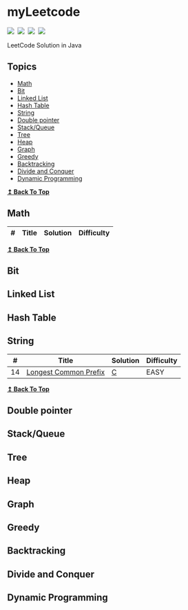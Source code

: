 # myLeetcode

![](https://img.shields.io/badge/SOLVED-1-green)&nbsp;
![](https://img.shields.io/badge/EASY-1-orange)&nbsp;
![](https://img.shields.io/badge/MEDIUM-0-red)&nbsp;
![](https://img.shields.io/badge/LANGUAGE-C-blue)

LeetCode Solution in Java

## Topics
- [Math](#math)
- [Bit](#bit)
- [Linked List](#linked-list)
- [Hash Table](#hash-table)
- [String](#string)
- [Double pointer](#Double-pointer)
- [Stack/Queue](#stackqueue)
- [Tree](#tree)
- [Heap](#heap)
- [Graph](#graph)
- [Greedy](#greedy)
- [Backtracking](#backtracking)
- [Divide and Conquer](#divide-and-conquer)
- [Dynamic Programming](#dynamic-programming)

<div>
  <b><a href="#topics">↥ Back To Top</a></b>
</div>

## Math
| # | Title | Solution | Difficulty |
|:-:|-|-|-|

<div>
  <b><a href="#topics">↥ Back To Top</a></b>
</div>

## Bit


## Linked List


## Hash Table


## String
| # | Title | Solution | Difficulty |
|:-:|-|-|-|
|14|[Longest Common Prefix](https://leetcode.com/problems/longest-common-prefix/)|[C](string/longest-common-prefix/longest-common-prefix.c)|EASY|

<div>
  <b><a href="#topics">↥ Back To Top</a></b>
</div>

## Double pointer


## Stack/Queue


## Tree


## Heap


## Graph


## Greedy


## Backtracking


## Divide and Conquer


## Dynamic Programming
